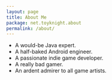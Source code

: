 ```yaml
---
layout: page
title: About Me
package: net.toyknight.about
permalink: /about/
---
```


* A would-be Java expert.
* A half-baked Android engineer.
* A passionate indie game developer.
* A really bad gamer.
* An ardent admirer to all game artists.
